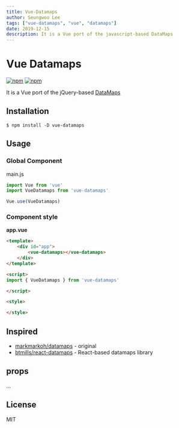 ```yaml
---
title: Vue-Datamaps
author: Seungwoo Lee
tags: ["vue-datamaps", "vue", "datamaps"]
date: 2019-12-15
description: It is a Vue port of the javascript-based DataMaps
---
```


# Vue Datamaps

[![npm](https://flat.badgen.net/npm/v/vue-datamaps)](https://npmjs.com/package/vue-datamaps)
[![npm](https://flat.badgen.net/npm/dt/vue-datamaps)](https://npmjs.com/package/vue-datamaps)

It is a Vue port of the jQuery-based [DataMaps](https://datamaps.github.io/)

## Installation
```shall
$ npm install -D vue-datamaps
```

## Usage
### Global Component
main.js
```js
import Vue from 'vue'
import VueDatamaps from 'vue-datamaps'

Vue.use(VueDatamaps)
```

### Component style
__app.vue__

```html
<template>
    <div id="app">
        <vue-datamaps></vue-datamaps>
    </div>
</template>

<script>
import { VueDatamaps } from 'vue-datamaps'

</script>

<style>

</style>
```




## Inspired
* [markmarkoh/datamaps](https://datamaps.github.io/) - original
* [btmills/react-datamaps](https://github.com/btmills/react-datamaps) - React-based datamaps library


## props

...


## License
MIT
